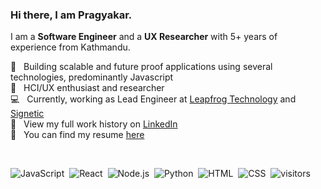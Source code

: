### Hi there, I am Pragyakar. 

I am a **Software Engineer** and a **UX Researcher** with 5+ years of experience from Kathmandu. 

🌿  &nbsp; Building scalable and future proof applications using several technologies, predominantly Javascript <br />
🤖  &nbsp; HCI/UX enthusiast and researcher <br />
💻  &nbsp; Currently, working as Lead Engineer at [Leapfrog Technology](https://www.lftechnology.com/) and [Signetic](https://www.signetic.com/)<br />
💼  &nbsp; View my full work history on [LinkedIn](https://www.linkedin.com/in/pragyakar/) <br />
📃  &nbsp; You can find my resume [here](https://pragyakar.github.io/profile/PragyakarJoshiCV.pdf)

<br />

![JavaScript](https://img.shields.io/badge/-JavaScript-555555?style=flat&logo=javascript)&nbsp;
![React](https://img.shields.io/badge/-React-555555?style=flat&logo=react)&nbsp;
![Node.js](https://img.shields.io/badge/-Node.js-555555?style=flat&logo=node.js)&nbsp;
![Python](https://img.shields.io/badge/-Python-555555?style=flat&logo=python)&nbsp;
![HTML](https://img.shields.io/badge/-HTML-555555?style=flat&logo=HTML5)&nbsp;
![CSS](https://img.shields.io/badge/-CSS-555555?style=flat&logo=CSS3&logoColor=1572B6)&nbsp;
![visitors](https://visitor-badge.glitch.me/badge?page_id=pragyakar)
